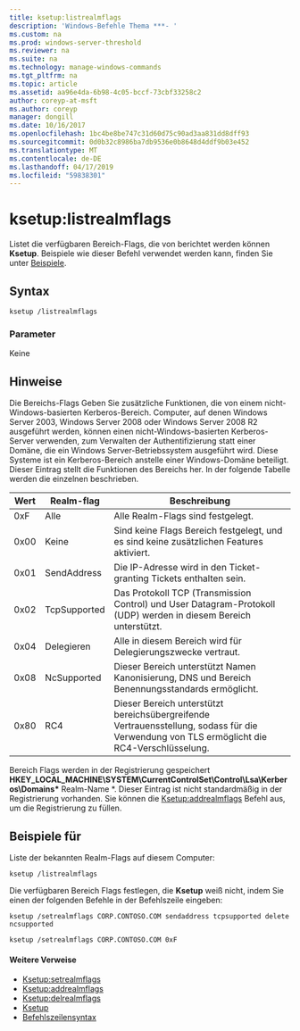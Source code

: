 ```yaml
---
title: ksetup:listrealmflags
description: 'Windows-Befehle Thema ***- '
ms.custom: na
ms.prod: windows-server-threshold
ms.reviewer: na
ms.suite: na
ms.technology: manage-windows-commands
ms.tgt_pltfrm: na
ms.topic: article
ms.assetid: aa96e4da-6b98-4c05-bccf-73cbf33258c2
author: coreyp-at-msft
ms.author: coreyp
manager: dongill
ms.date: 10/16/2017
ms.openlocfilehash: 1bc4be8be747c31d60d75c90ad3aa831dd8dff93
ms.sourcegitcommit: 0d0b32c8986ba7db9536e0b8648d4ddf9b03e452
ms.translationtype: MT
ms.contentlocale: de-DE
ms.lasthandoff: 04/17/2019
ms.locfileid: "59838301"
---
```

# <a name="ksetuplistrealmflags"></a>ksetup:listrealmflags



Listet die verfügbaren Bereich-Flags, die von berichtet werden können **Ksetup**. Beispiele wie dieser Befehl verwendet werden kann, finden Sie unter [Beispiele](#BKMK_Examples).

## <a name="syntax"></a>Syntax

```
ksetup /listrealmflags
```

### <a name="parameters"></a>Parameter

Keine

## <a name="remarks"></a>Hinweise

Die Bereichs-Flags Geben Sie zusätzliche Funktionen, die von einem nicht-Windows-basierten Kerberos-Bereich. Computer, auf denen Windows Server 2003, Windows Server 2008 oder Windows Server 2008 R2 ausgeführt werden, können einen nicht-Windows-basierten Kerberos-Server verwenden, zum Verwalten der Authentifizierung statt einer Domäne, die ein Windows Server-Betriebssystem ausgeführt wird. Diese Systeme ist ein Kerberos-Bereich anstelle einer Windows-Domäne beteiligt. Dieser Eintrag stellt die Funktionen des Bereichs her. In der folgende Tabelle werden die einzelnen beschrieben.

|Wert|Realm-flag|Beschreibung|
|-----|----------|-----------|
|0xF|Alle|Alle Realm-Flags sind festgelegt.|
|0x00|Keine|Sind keine Flags Bereich festgelegt, und es sind keine zusätzlichen Features aktiviert.|
|0x01|SendAddress|Die IP-Adresse wird in den Ticket-granting Tickets enthalten sein.|
|0x02|TcpSupported|Das Protokoll TCP (Transmission Control) und User Datagram-Protokoll (UDP) werden in diesem Bereich unterstützt.|
|0x04|Delegieren|Alle in diesem Bereich wird für Delegierungszwecke vertraut.|
|0x08|NcSupported|Dieser Bereich unterstützt Namen Kanonisierung, DNS und Bereich Benennungsstandards ermöglicht.|
|0x80|RC4|Dieser Bereich unterstützt bereichsübergreifende Vertrauensstellung, sodass für die Verwendung von TLS ermöglicht die RC4-Verschlüsselung.|

Bereich Flags werden in der Registrierung gespeichert **HKEY_LOCAL_MACHINE\SYSTEM\CurrentControlSet\Control\Lsa\Kerberos\Domains\*** Realm-Name *. Dieser Eintrag ist nicht standardmäßig in der Registrierung vorhanden. Sie können die [Ksetup:addrealmflags](ksetup-addrealmflags.md) Befehl aus, um die Registrierung zu füllen.

## <a name="BKMK_Examples"></a>Beispiele für

Liste der bekannten Realm-Flags auf diesem Computer:
```
ksetup /listrealmflags
```
Die verfügbaren Bereich Flags festlegen, die **Ksetup** weiß nicht, indem Sie einen der folgenden Befehle in der Befehlszeile eingeben:
```
ksetup /setrealmflags CORP.CONTOSO.COM sendaddress tcpsupported delete ncsupported
```
```
ksetup /setrealmflags CORP.CONTOSO.COM 0xF
```

#### <a name="additional-references"></a>Weitere Verweise

-   [Ksetup:setrealmflags](ksetup-setrealmflags.md)
-   [Ksetup:addrealmflags](ksetup-addrealmflags.md)
-   [Ksetup:delrealmflags](ksetup-delrealmflags.md)
-   [Ksetup](ksetup.md)
-   [Befehlszeilensyntax](command-line-syntax-key.md)